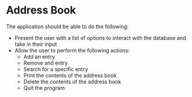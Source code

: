 # Address Book

The application should be able to do the following:
* Present the user with a list of options to interact with the database and take in their input
* Allow the user to perform the following actions:
    * Add an entry
    * Remove and entry
    * Search for a specific entry
    * Print the contents of the address book
    * Delete the contents of the address book
    * Quit the program
